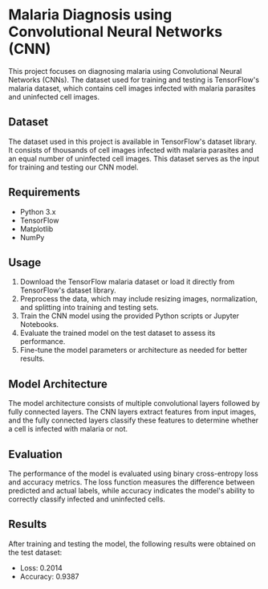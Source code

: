 # Malaria Diagnosis using Convolutional Neural Networks (CNN)

This project focuses on diagnosing malaria using Convolutional Neural Networks (CNNs). The dataset used for training and testing is TensorFlow's malaria dataset, which contains cell images infected with malaria parasites and uninfected cell images.

## Dataset
The dataset used in this project is available in TensorFlow's dataset library. It consists of thousands of cell images infected with malaria parasites and an equal number of uninfected cell images. This dataset serves as the input for training and testing our CNN model.

## Requirements
- Python 3.x
- TensorFlow
- Matplotlib
- NumPy


## Usage
1. Download the TensorFlow malaria dataset or load it directly from TensorFlow's dataset library.
2. Preprocess the data, which may include resizing images, normalization, and splitting into training and testing sets.
3. Train the CNN model using the provided Python scripts or Jupyter Notebooks.
4. Evaluate the trained model on the test dataset to assess its performance.
5. Fine-tune the model parameters or architecture as needed for better results.

## Model Architecture
The model architecture consists of multiple convolutional layers followed by fully connected layers. The CNN layers extract features from input images, and the fully connected layers classify these features to determine whether a cell is infected with malaria or not.

## Evaluation
The performance of the model is evaluated using binary cross-entropy loss and accuracy metrics. The loss function measures the difference between predicted and actual labels, while accuracy indicates the model's ability to correctly classify infected and uninfected cells.

## Results
After training and testing the model, the following results were obtained on the test dataset:
- Loss: 0.2014
- Accuracy: 0.9387

